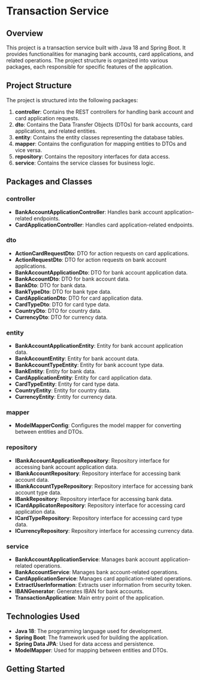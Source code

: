 # Transaction Service

## Overview

This project is a transaction service built with Java 18 and Spring Boot. It provides functionalities for managing bank accounts, card applications, and related operations. The project structure is organized into various packages, each responsible for specific features of the application.

## Project Structure

The project is structured into the following packages:

1. **controller**: Contains the REST controllers for handling bank account and card application requests.
2. **dto**: Contains the Data Transfer Objects (DTOs) for bank accounts, card applications, and related entities.
3. **entity**: Contains the entity classes representing the database tables.
4. **mapper**: Contains the configuration for mapping entities to DTOs and vice versa.
5. **repository**: Contains the repository interfaces for data access.
6. **service**: Contains the service classes for business logic.

## Packages and Classes

### controller

- **BankAccountApplicationController**: Handles bank account application-related endpoints.
- **CardApplicationController**: Handles card application-related endpoints.

### dto

- **ActionCardRequestDto**: DTO for action requests on card applications.
- **ActionRequestDto**: DTO for action requests on bank account applications.
- **BankAccountApplicationDto**: DTO for bank account application data.
- **BankAccountDto**: DTO for bank account data.
- **BankDto**: DTO for bank data.
- **BankTypeDto**: DTO for bank type data.
- **CardApplicationDto**: DTO for card application data.
- **CardTypeDto**: DTO for card type data.
- **CountryDto**: DTO for country data.
- **CurrencyDto**: DTO for currency data.

### entity

- **BankAccountApplicationEntity**: Entity for bank account application data.
- **BankAccountEntity**: Entity for bank account data.
- **BankAccountTypeEntity**: Entity for bank account type data.
- **BankEntity**: Entity for bank data.
- **CardApplicationEntity**: Entity for card application data.
- **CardTypeEntity**: Entity for card type data.
- **CountryEntity**: Entity for country data.
- **CurrencyEntity**: Entity for currency data.

### mapper

- **ModelMapperConfig**: Configures the model mapper for converting between entities and DTOs.

### repository

- **IBankAccountApplicationRepository**: Repository interface for accessing bank account application data.
- **IBankAccountRepository**: Repository interface for accessing bank account data.
- **IBankAccountTypeRepository**: Repository interface for accessing bank account type data.
- **IBankRepository**: Repository interface for accessing bank data.
- **ICardApplicatonRepository**: Repository interface for accessing card application data.
- **ICardTypeRepository**: Repository interface for accessing card type data.
- **ICurrencyRepository**: Repository interface for accessing currency data.

### service

- **BankAccountApplicationService**: Manages bank account application-related operations.
- **BankAccountService**: Manages bank account-related operations.
- **CardApplicationService**: Manages card application-related operations.
- **ExtractUserInformation**: Extracts user information from security token.
- **IBANGenerator**: Generates IBAN for bank accounts.
- **TransactionApplication**: Main entry point of the application.

## Technologies Used

- **Java 18**: The programming language used for development.
- **Spring Boot**: The framework used for building the application.
- **Spring Data JPA**: Used for data access and persistence.
- **ModelMapper**: Used for mapping between entities and DTOs.

## Getting Started
